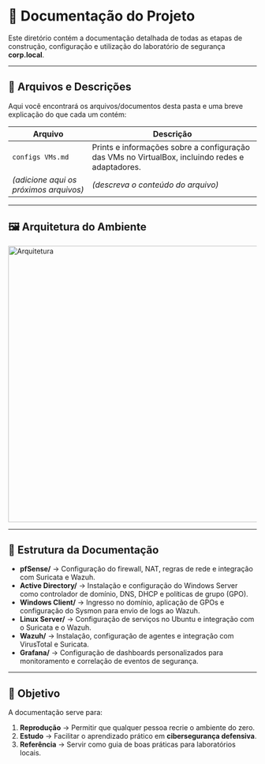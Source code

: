 
# 📂 Documentação do Projeto

Este diretório contém a documentação detalhada de todas as etapas de construção, configuração e utilização do laboratório de segurança **corp.local**.  

---

## 📑 Arquivos e Descrições

Aqui você encontrará os arquivos/documentos desta pasta e uma breve explicação do que cada um contém:

| Arquivo | Descrição |
|---------|-----------|
| `configs VMs.md` | Prints e informações sobre a configuração das VMs no VirtualBox, incluindo redes e adaptadores. |
| *(adicione aqui os próximos arquivos)* | *(descreva o conteúdo do arquivo)* |

---
## 🖼️ Arquitetura do Ambiente  

<img width="1000" height="560" alt="Arquitetura" src="https://github.com/user-attachments/assets/dbcfd98c-bbc2-4820-959c-5f997a82ad7b" />
 
---

## 📌 Estrutura da Documentação  

- **pfSense/** → Configuração do firewall, NAT, regras de rede e integração com Suricata e Wazuh.  
- **Active Directory/** → Instalação e configuração do Windows Server como controlador de domínio, DNS, DHCP e políticas de grupo (GPO).  
- **Windows Client/** → Ingresso no domínio, aplicação de GPOs e configuração do Sysmon para envio de logs ao Wazuh.  
- **Linux Server/** → Configuração de serviços no Ubuntu e integração com o Suricata e o Wazuh.  
- **Wazuh/** → Instalação, configuração de agentes e integração com VirusTotal e Suricata.
- **Grafana/** → Configuração de dashboards personalizados para monitoramento e correlação de eventos de segurança.  
 


---

## 🎯 Objetivo  

A documentação serve para:  
1. **Reprodução** → Permitir que qualquer pessoa recrie o ambiente do zero.  
2. **Estudo** → Facilitar o aprendizado prático em **cibersegurança defensiva**.  
3. **Referência** → Servir como guia de boas práticas para laboratórios locais.  
